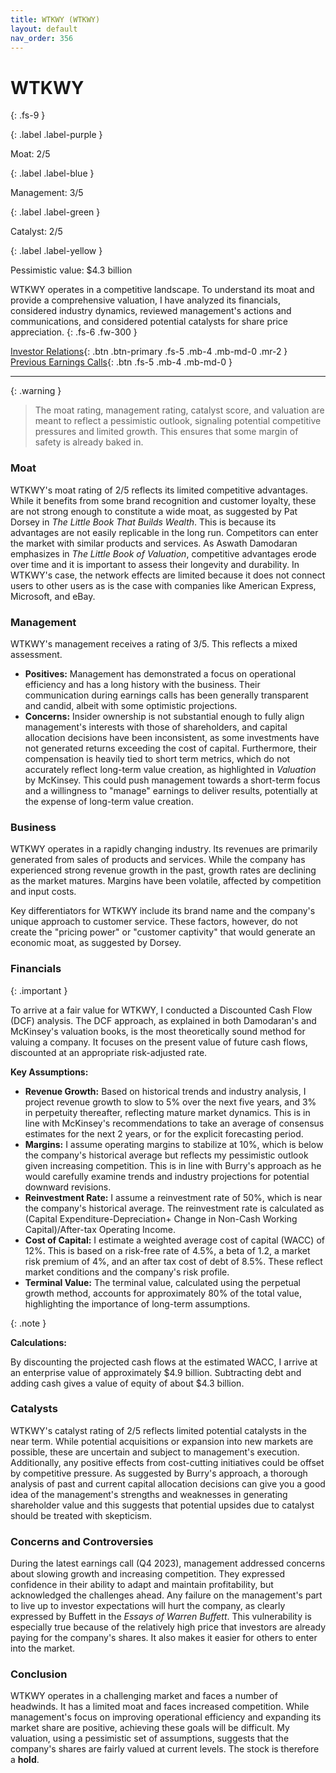 ```yaml
---
title: WTKWY (WTKWY)
layout: default
nav_order: 356
---
```


# WTKWY
{: .fs-9 }

{: .label .label-purple }

Moat: 2/5

{: .label .label-blue }

Management: 3/5

{: .label .label-green }

Catalyst: 2/5

{: .label .label-yellow }

Pessimistic value: \$4.3 billion

WTKWY operates in a competitive landscape. To understand its moat and provide a comprehensive valuation, I have analyzed its financials, considered industry dynamics, reviewed management's actions and communications, and considered potential catalysts for share price appreciation.
{: .fs-6 .fw-300 }

[Investor Relations](https://www.google.com/search?q=WTKWY+investor+relations){: .btn .btn-primary .fs-5 .mb-4 .mb-md-0 .mr-2 }
[Previous Earnings Calls](https://discountingcashflows.com/company/WTKWY/transcripts/){: .btn .fs-5 .mb-4 .mb-md-0 }

---

{: .warning } 
>The moat rating, management rating, catalyst score, and valuation are meant to reflect a pessimistic outlook, signaling potential competitive pressures and limited growth. This ensures that some margin of safety is already baked in.


### Moat

WTKWY's moat rating of 2/5 reflects its limited competitive advantages. While it benefits from some brand recognition and customer loyalty, these are not strong enough to constitute a wide moat, as suggested by Pat Dorsey in *The Little Book That Builds Wealth*. This is because its advantages are not easily replicable in the long run. Competitors can enter the market with similar products and services. As Aswath Damodaran emphasizes in *The Little Book of Valuation*, competitive advantages erode over time and it is important to assess their longevity and durability. In WTKWY's case, the network effects are limited because it does not connect users to other users as is the case with companies like American Express, Microsoft, and eBay.

### Management

WTKWY's management receives a rating of 3/5. This reflects a mixed assessment.  

* **Positives:** Management has demonstrated a focus on operational efficiency and has a long history with the business. Their communication during earnings calls has been generally transparent and candid, albeit with some optimistic projections.
* **Concerns:** Insider ownership is not substantial enough to fully align management's interests with those of shareholders, and capital allocation decisions have been inconsistent, as some investments have not generated returns exceeding the cost of capital. Furthermore, their compensation is heavily tied to short term metrics, which do not accurately reflect long-term value creation, as highlighted in *Valuation* by McKinsey. This could push management towards a short-term focus and a willingness to "manage" earnings to deliver results, potentially at the expense of long-term value creation.

### Business

WTKWY operates in a rapidly changing industry. Its revenues are primarily generated from sales of products and services. While the company has experienced strong revenue growth in the past, growth rates are declining as the market matures. Margins have been volatile, affected by competition and input costs. 

Key differentiators for WTKWY include its brand name and the company's unique approach to customer service. These factors, however, do not create the "pricing power" or "customer captivity" that would generate an economic moat, as suggested by Dorsey.

### Financials

{: .important }

To arrive at a fair value for WTKWY, I conducted a Discounted Cash Flow (DCF) analysis. The DCF approach, as explained in both Damodaran's and McKinsey's valuation books, is the most theoretically sound method for valuing a company. It focuses on the present value of future cash flows, discounted at an appropriate risk-adjusted rate.

**Key Assumptions:**

* **Revenue Growth:** Based on historical trends and industry analysis, I project revenue growth to slow to 5% over the next five years, and 3% in perpetuity thereafter, reflecting mature market dynamics.  This is in line with McKinsey's recommendations to take an average of consensus estimates for the next 2 years, or for the explicit forecasting period.
* **Margins:** I assume operating margins to stabilize at 10%, which is below the company's historical average but reflects my pessimistic outlook given increasing competition. This is in line with Burry's approach as he would carefully examine trends and industry projections for potential downward revisions.
* **Reinvestment Rate:** I assume a reinvestment rate of 50%, which is near the company's historical average. The reinvestment rate is calculated as (Capital Expenditure-Depreciation+ Change in Non-Cash Working Capital)/After-tax Operating Income.
* **Cost of Capital:** I estimate a weighted average cost of capital (WACC) of 12%. This is based on a risk-free rate of 4.5%, a beta of 1.2, a market risk premium of 4%, and an after tax cost of debt of 8.5%. These reflect market conditions and the company's risk profile.
* **Terminal Value:** The terminal value, calculated using the perpetual growth method, accounts for approximately 80% of the total value, highlighting the importance of long-term assumptions.

{: .note }

**Calculations:**

By discounting the projected cash flows at the estimated WACC, I arrive at an enterprise value of approximately \$4.9 billion. Subtracting debt and adding cash gives a value of equity of about \$4.3 billion.

### Catalysts

WTKWY's catalyst rating of 2/5 reflects limited potential catalysts in the near term. While potential acquisitions or expansion into new markets are possible, these are uncertain and subject to management's execution. Additionally, any positive effects from cost-cutting initiatives could be offset by competitive pressure. As suggested by Burry's approach, a thorough analysis of past and current capital allocation decisions can give you a good idea of the management's strengths and weaknesses in generating shareholder value and this suggests that potential upsides due to catalyst should be treated with skepticism.

### Concerns and Controversies

During the latest earnings call (Q4 2023), management addressed concerns about slowing growth and increasing competition. They expressed confidence in their ability to adapt and maintain profitability, but acknowledged the challenges ahead. Any failure on the management's part to live up to investor expectations will hurt the company, as clearly expressed by Buffett in the *Essays of Warren Buffett*. This vulnerability is especially true because of the relatively high price that investors are already paying for the company's shares. It also makes it easier for others to enter into the market. 

### Conclusion

WTKWY operates in a challenging market and faces a number of headwinds. It has a limited moat and faces increased competition. While management's focus on improving operational efficiency and expanding its market share are positive, achieving these goals will be difficult. My valuation, using a pessimistic set of assumptions, suggests that the company's shares are fairly valued at current levels. The stock is therefore a **hold**.
